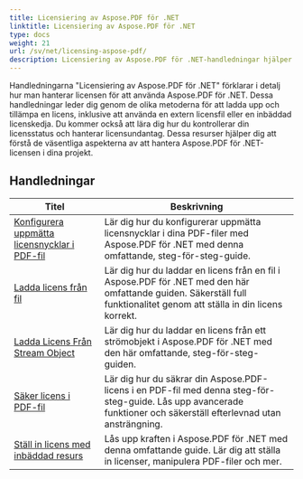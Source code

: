 ```yaml
---
title: Licensiering av Aspose.PDF för .NET
linktitle: Licensiering av Aspose.PDF för .NET
type: docs
weight: 21
url: /sv/net/licensing-aspose-pdf/
description: Licensiering av Aspose.PDF för .NET-handledningar hjälper dig att hantera licensen för att använda Aspose.PDF för .NET, inklusive att ladda och tillämpa licensen.
---
```

Handledningarna "Licensiering av Aspose.PDF för .NET" förklarar i detalj hur man hanterar licensen för att använda Aspose.PDF för .NET. Dessa handledningar leder dig genom de olika metoderna för att ladda upp och tillämpa en licens, inklusive att använda en extern licensfil eller en inbäddad licenskedja. Du kommer också att lära dig hur du kontrollerar din licensstatus och hanterar licensundantag. Dessa resurser hjälper dig att förstå de väsentliga aspekterna av att hantera Aspose.PDF för .NET-licensen i dina projekt.

## Handledningar
| Titel | Beskrivning |
| --- | --- | 
| [Konfigurera uppmätta licensnycklar i PDF-fil](./configure-metered-license/) | Lär dig hur du konfigurerar uppmätta licensnycklar i dina PDF-filer med Aspose.PDF för .NET med denna omfattande, steg-för-steg-guide. |  
| [Ladda licens från fil](./load-license-from-file/) | Lär dig hur du laddar en licens från en fil i Aspose.PDF för .NET med den här omfattande guiden. Säkerställ full funktionalitet genom att ställa in din licens korrekt. |  
| [Ladda Licens Från Stream Object](./load-license-from-stream-object/) | Lär dig hur du laddar en licens från ett strömobjekt i Aspose.PDF för .NET med den här omfattande, steg-för-steg-guiden. |  
| [Säker licens i PDF-fil](./secure-license/) | Lär dig hur du säkrar din Aspose.PDF-licens i en PDF-fil med denna steg-för-steg-guide. Lås upp avancerade funktioner och säkerställ efterlevnad utan ansträngning. |  
| [Ställ in licens med inbäddad resurs](./set-license-using-embedded-resource/) | Lås upp kraften i Aspose.PDF för .NET med denna omfattande guide. Lär dig att ställa in licenser, manipulera PDF-filer och mer. |  